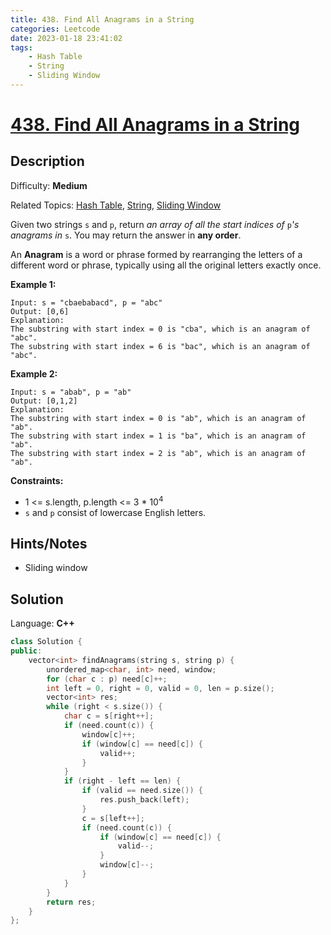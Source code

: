 ```yaml
---
title: 438. Find All Anagrams in a String
categories: Leetcode
date: 2023-01-18 23:41:02
tags:
    - Hash Table
    - String
    - Sliding Window
---
```


# [438\. Find All Anagrams in a String](https://leetcode.com/problems/find-all-anagrams-in-a-string/)

## Description

Difficulty: **Medium**

Related Topics: [Hash Table](https://leetcode.com/tag/hash-table/), [String](https://leetcode.com/tag/string/), [Sliding Window](https://leetcode.com/tag/sliding-window/)

Given two strings `s` and `p`, return _an array of all the start indices of_ `p`_'s anagrams in_ `s`. You may return the answer in **any order**.

An **Anagram** is a word or phrase formed by rearranging the letters of a different word or phrase, typically using all the original letters exactly once.

**Example 1:**

```text
Input: s = "cbaebabacd", p = "abc"
Output: [0,6]
Explanation:
The substring with start index = 0 is "cba", which is an anagram of "abc".
The substring with start index = 6 is "bac", which is an anagram of "abc".
```

**Example 2:**

```text
Input: s = "abab", p = "ab"
Output: [0,1,2]
Explanation:
The substring with start index = 0 is "ab", which is an anagram of "ab".
The substring with start index = 1 is "ba", which is an anagram of "ab".
The substring with start index = 2 is "ab", which is an anagram of "ab".
```

**Constraints:**

* 1 <= s.length, p.length <= 3 * 10<sup>4</sup>
* `s` and `p` consist of lowercase English letters.

## Hints/Notes

* Sliding window

## Solution

Language: **C++**

```C++
class Solution {
public:
    vector<int> findAnagrams(string s, string p) {
        unordered_map<char, int> need, window;
        for (char c : p) need[c]++;
        int left = 0, right = 0, valid = 0, len = p.size();
        vector<int> res;
        while (right < s.size()) {
            char c = s[right++];
            if (need.count(c)) {
                window[c]++;
                if (window[c] == need[c]) {
                    valid++;
                }
            }
            if (right - left == len) {
                if (valid == need.size()) {
                    res.push_back(left);
                }
                c = s[left++];
                if (need.count(c)) {
                    if (window[c] == need[c]) {
                        valid--;
                    }
                    window[c]--;
                }
            }
        }
        return res;
    }
};
```
